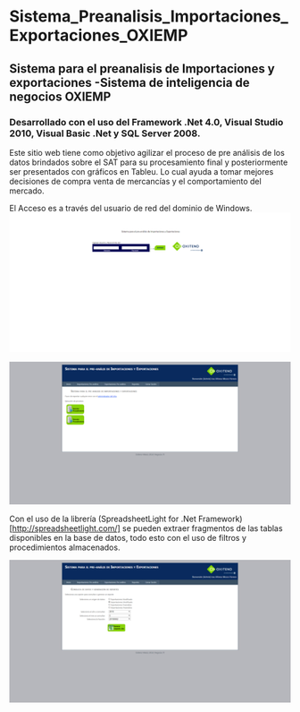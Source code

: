 # Sistema_Preanalisis_Importaciones_Exportaciones_OXIEMP

## Sistema para el preanalisis de Importaciones y exportaciones -Sistema de inteligencia de negocios OXIEMP

### Desarrollado con el uso del Framework .Net 4.0, Visual Studio 2010, Visual Basic .Net y SQL Server 2008.

Este sitio web tiene como objetivo agilizar el proceso de pre análisis de los datos brindados sobre el SAT para su procesamiento final y posteriormente ser presentados con gráficos en Tableu. Lo cual ayuda a tomar mejores decisiones de compra venta de mercancías y el comportamiento del mercado.

El Acceso es a través del usuario de red del dominio de Windows.
![Login por medio de usuarios del dominio de Windows](/OXIEMP_captures/OXIEMP-Account-Login-aspx.png "Login por medio de Usuarios del dominio de red de Windows")

![Login por medio de usuarios del dominio de Windows](/OXIEMP_captures/OXIEMP-Default-aspx.png "Página de inicio")

Con el uso de la librería (SpreadsheetLight for .Net Framework)[http://spreadsheetlight.com/] se pueden extraer fragmentos de las tablas disponibles en la base de datos, todo esto con el uso de filtros y procedimientos almacenados.

![Login por medio de usuarios del dominio de Windows](/OXIEMP_captures/OXIEMP-Reportes-aspx.png "Página de reportes")

      
